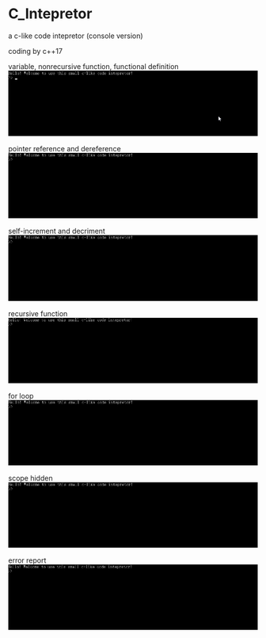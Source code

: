 # C_Intepretor
a c-like code intepretor (console version)

coding by c++17

variable, nonrecursive function, functional definition
![img](https://github.com/christoffel1989/C_Intepretor/blob/master/1.gif)

pointer reference and dereference
![img](https://github.com/christoffel1989/C_Intepretor/blob/master/2.gif)

self-increment and decriment
![img](https://github.com/christoffel1989/C_Intepretor/blob/master/3.gif)

recursive function
![img](https://github.com/christoffel1989/C_Intepretor/blob/master/4.gif)

for loop
![img](https://github.com/christoffel1989/C_Intepretor/blob/master/5.gif)

scope hidden
![img](https://github.com/christoffel1989/C_Intepretor/blob/master/6.gif)

error report
![img](https://github.com/christoffel1989/C_Intepretor/blob/master/7.gif)
